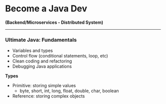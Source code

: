 # Become a Java Dev
**(Backend/Microservices - Distributed System)**

---
### Ultimate Java: Fundamentals
- Variables and types
- Control flow (conditional statements, loop, etc)
- Clean coding and refactoring
- Debugging Java applications

**Types**
- Primitive: storing simple values
    - byte, short, int, long, float, double, char, boolean
- Reference: storing complex objects


